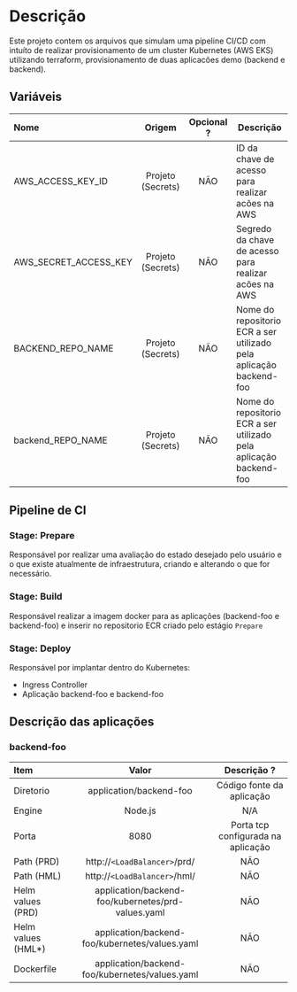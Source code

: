 # Descrição

Este projeto contem os arquivos que simulam uma pipeline CI/CD com intuíto de realizar provisionamento de um cluster Kubernetes (AWS EKS) utilizando terraform, provisionamento de duas aplicacões demo (backend e backend).

## Variáveis

| Nome                 | Origem  | Opcional ? | Descrição                                                                                      |
| :-------------------  | :-----: | :--------: | --------------------------------------------------------------------------------------------- |
| AWS_ACCESS_KEY_ID     |  Projeto (Secrets)        |    NÃO     | ID da chave de acesso para realizar acões na AWS                            |
| AWS_SECRET_ACCESS_KEY |  Projeto (Secrets)        |    NÃO     | Segredo da chave de acesso para realizar acões na AWS                       |
| BACKEND_REPO_NAME     |  Projeto (Secrets)        |    NÃO     | Nome do repositorio ECR a ser utilizado pela aplicação backend-foo           |
| backend_REPO_NAME    |  Projeto (Secrets)        |    NÃO     | Nome do repositorio ECR a ser utilizado pela aplicação backend-foo          |

## Pipeline de CI

### Stage: Prepare

Responsável por realizar uma avaliação do estado desejado pelo usuário e o que existe atualmente de infraestrutura, criando e alterando o que for necessário.

### Stage: Build

Responsável realizar a imagem docker para as aplicações (backend-foo e backend-foo) e inserir no repositorio ECR criado pelo estágio `Prepare`

### Stage: Deploy

Responsável por implantar dentro do Kubernetes: 

-   Ingress Controller
-   Aplicação backend-foo e backend-foo

## Descrição das aplicações

### backend-foo


| Item                  | Valor                                                 | Descrição ? |
| :-------------------  | :-----:                                               | :--------:  |
| Diretorio             |  application/backend-foo                             |    Código fonte da aplicação      |
| Engine                |  Node.js                                              |    N/A      |
| Porta                 |  8080                                                 |    Porta tcp configurada na aplicação      |
| Path (PRD)            |  http://`<LoadBalancer>`/prd/                         |    NÃO      |
| Path (HML)            |  http://`<LoadBalancer>`/hml/                         |    NÃO      |
| Helm values (PRD)     |  application/backend-foo/kubernetes/prd-values.yaml  |    NÃO      |
| Helm values (HML*)    |  application/backend-foo/kubernetes/values.yaml      |    NÃO      |
| Dockerfile            |  application/backend-foo/kubernetes/values.yaml      |    NÃO      |
